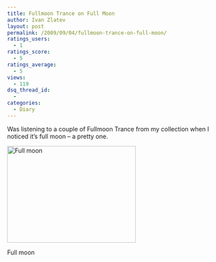 ```yaml
---
title: Fullmoon Trance on Full Moon
author: Ivan Zlatev
layout: post
permalink: /2009/09/04/fullmoon-trance-on-full-moon/
ratings_users:
  - 1
ratings_score:
  - 5
ratings_average:
  - 5
views:
  - 119
dsq_thread_id:
  - 
categories:
  - Diary
---
```

Was listening to a couple of Fullmoon Trance from my collection when I noticed it&#8217;s full moon &#8211; a pretty one.

<div id="attachment_679" style="width: 310px" class="wp-caption aligncenter">
  <a href="http://ivanz.com/wp-content/uploads/2009/09/fullmoon.jpg"><img class="size-medium wp-image-679" title="Full moon" src="http://ivanz.com/wp-content/uploads/2009/09/fullmoon-300x225.jpg" alt="Full moon" width="300" height="225" /></a>
  
  <p class="wp-caption-text">
    Full moon
  </p>
</div>